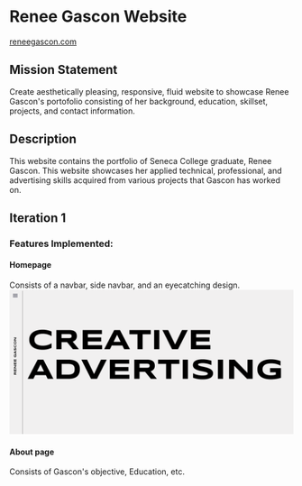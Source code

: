 # Renee Gascon Website

[reneegascon.com](https://reneegascon.com)

## Mission Statement
Create aesthetically pleasing, responsive, fluid website to showcase Renee Gascon's portofolio consisting of her background, education, skillset, projects, and contact information.

## Description
This website contains the portfolio of Seneca College graduate, Renee Gascon. This website showcases her applied technical, professional, and advertising skills acquired from various projects that Gascon has worked on.

## Iteration 1

### Features Implemented:
#### Homepage
Consists of a navbar, side navbar, and an eyecatching design.
![homepage](/img/documentation/iteration1/homepage.png)

#### About page
Consists of Gascon's objective, Education, etc.
